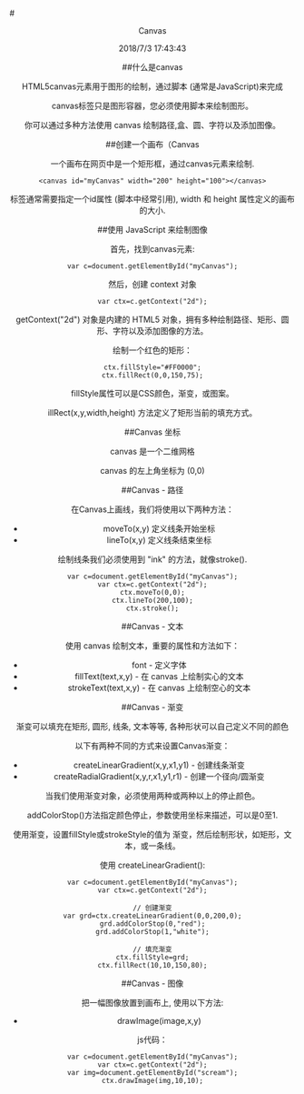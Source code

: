 #<center>Canvas

2018/7/3 17:43:43 

##什么是canvas

HTML5canvas元素用于图形的绘制，通过脚本 (通常是JavaScript)来完成

canvas标签只是图形容器，您必须使用脚本来绘制图形。

你可以通过多种方法使用 canvas 绘制路径,盒、圆、字符以及添加图像。

##创建一个画布（Canvas

一个画布在网页中是一个矩形框，通过canvas元素来绘制.

    <canvas id="myCanvas" width="200" height="100"></canvas>

标签通常需要指定一个id属性 (脚本中经常引用), width 和 height 属性定义的画布的大小.

##使用 JavaScript 来绘制图像

首先，找到canvas元素:

    var c=document.getElementById("myCanvas");

然后，创建 context 对象

    var ctx=c.getContext("2d");

getContext("2d") 对象是内建的 HTML5 对象，拥有多种绘制路径、矩形、圆形、字符以及添加图像的方法。

绘制一个红色的矩形：

    ctx.fillStyle="#FF0000";
	ctx.fillRect(0,0,150,75);

fillStyle属性可以是CSS颜色，渐变，或图案。

illRect(x,y,width,height) 方法定义了矩形当前的填充方式。

##Canvas 坐标

canvas 是一个二维网格

canvas 的左上角坐标为 (0,0)

##Canvas - 路径

在Canvas上画线，我们将使用以下两种方法：

- moveTo(x,y) 定义线条开始坐标
- lineTo(x,y) 定义线条结束坐标

绘制线条我们必须使用到 "ink" 的方法，就像stroke().

    var c=document.getElementById("myCanvas");
	var ctx=c.getContext("2d");
	ctx.moveTo(0,0);
	ctx.lineTo(200,100);
	ctx.stroke();

##Canvas - 文本

使用 canvas 绘制文本，重要的属性和方法如下：

- font - 定义字体
- fillText(text,x,y) - 在 canvas 上绘制实心的文本
- strokeText(text,x,y) - 在 canvas 上绘制空心的文本

##Canvas - 渐变

渐变可以填充在矩形, 圆形, 线条, 文本等等, 各种形状可以自己定义不同的颜色

以下有两种不同的方式来设置Canvas渐变：

- createLinearGradient(x,y,x1,y1) - 创建线条渐变
- createRadialGradient(x,y,r,x1,y1,r1) - 创建一个径向/圆渐变

当我们使用渐变对象，必须使用两种或两种以上的停止颜色。

addColorStop()方法指定颜色停止，参数使用坐标来描述，可以是0至1.

使用渐变，设置fillStyle或strokeStyle的值为 渐变，然后绘制形状，如矩形，文本，或一条线。

使用 createLinearGradient():

    var c=document.getElementById("myCanvas");
	var ctx=c.getContext("2d");
 
	// 创建渐变
	var grd=ctx.createLinearGradient(0,0,200,0);
	grd.addColorStop(0,"red");
	grd.addColorStop(1,"white");
 
	// 填充渐变
	ctx.fillStyle=grd;
	ctx.fillRect(10,10,150,80);

##Canvas - 图像

把一幅图像放置到画布上, 使用以下方法:

- drawImage(image,x,y)

js代码：

    var c=document.getElementById("myCanvas");
	var ctx=c.getContext("2d");
	var img=document.getElementById("scream");
	ctx.drawImage(img,10,10);